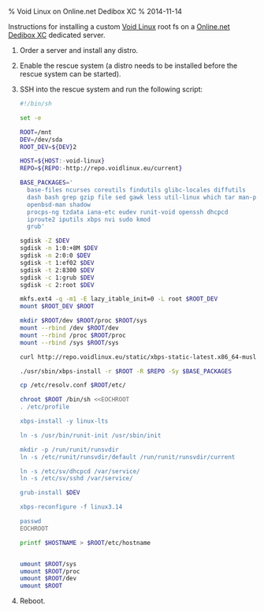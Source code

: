 % Void Linux on Online.net Dedibox XC
% 2014-11-14

Instructions for installing a custom [Void Linux][] root fs on
a [Online.net][] [Dedibox XC][] dedicated server.

1. Order a server and install any distro.
2. Enable the rescue system (a distro needs to be installed before
   the rescue system can be started).
2. SSH into the rescue system and run the following script:

    ```sh
    #!/bin/sh

    set -e

    ROOT=/mnt
    DEV=/dev/sda
    ROOT_DEV=${DEV}2

    HOST=${HOST:-void-linux}
    REPO=${REPO:-http://repo.voidlinux.eu/current}

    BASE_PACKAGES='
      base-files ncurses coreutils findutils glibc-locales diffutils
      dash bash grep gzip file sed gawk less util-linux which tar man-pages
      openbsd-man shadow
      procps-ng tzdata iana-etc eudev runit-void openssh dhcpcd
      iproute2 iputils xbps nvi sudo kmod
      grub'

    sgdisk -Z $DEV
    sgdisk -n 1:0:+8M $DEV
    sgdisk -n 2:0:0 $DEV
    sgdisk -t 1:ef02 $DEV
    sgdisk -t 2:8300 $DEV
    sgdisk -c 1:grub $DEV
    sgdisk -c 2:root $DEV

    mkfs.ext4 -q -m1 -E lazy_itable_init=0 -L root $ROOT_DEV
    mount $ROOT_DEV $ROOT

    mkdir $ROOT/dev $ROOT/proc $ROOT/sys
    mount --rbind /dev $ROOT/dev
    mount --rbind /proc $ROOT/proc
    mount --rbind /sys $ROOT/sys

    curl http://repo.voidlinux.eu/static/xbps-static-latest.x86_64-musl.tar.xz | tar xJ

    ./usr/sbin/xbps-install -r $ROOT -R $REPO -Sy $BASE_PACKAGES

    cp /etc/resolv.conf $ROOT/etc/

    chroot $ROOT /bin/sh <<EOCHROOT
    . /etc/profile

    xbps-install -y linux-lts

    ln -s /usr/bin/runit-init /usr/sbin/init

    mkdir -p /run/runit/runsvdir
    ln -s /etc/runit/runsvdir/default /run/runit/runsvdir/current

    ln -s /etc/sv/dhcpcd /var/service/
    ln -s /etc/sv/sshd /var/service/

    grub-install $DEV

    xbps-reconfigure -f linux3.14

    passwd
    EOCHROOT

    printf $HOSTNAME > $ROOT/etc/hostname


    umount $ROOT/sys
    umount $ROOT/proc
    umount $ROOT/dev
    umount $ROOT
    ```
5. Reboot.

[Void Linux]: http://voidlinux.eu/
[Online.net]: http://www.online.net/en
[Dedibox XC]: http://www.online.net/en/dedicated-server/dedibox-xc
